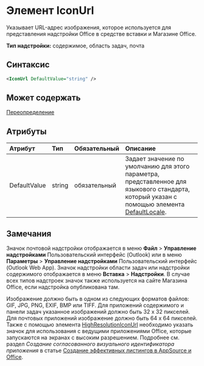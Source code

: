 # <a name="iconurl-element"></a>Элемент IconUrl

Указывает URL-адрес изображения, которое используется для представления надстройки Office в средстве вставки и Магазине Office.

**Тип надстройки:** содержимое, область задач, почта

## <a name="syntax"></a>Синтаксис

```XML
<IconUrl DefaultValue="string" />
```

## <a name="can-contain"></a>Может содержать

[Переопределение](override.md)

## <a name="attributes"></a>Атрибуты

|**Атрибут**|**Тип**|**Обязательный**|**Описание**|
|:-----|:-----|:-----|:-----|
|DefaultValue|string|обязательный|Задает значение по умолчанию для этого параметра, представленное для языкового стандарта, который указан с помощью элемента [DefaultLocale](defaultlocale.md).|

## <a name="remarks"></a>Замечания

Значок почтовой надстройки отображается в меню **Файл**  >  **Управление надстройками** Пользовательский интерфейс (Outlook) или в меню **Параметры**  >  **Управление надстройками** Пользовательский интерфейс (Outlook Web App). Значок надстройки области задач или надстройки содержимого отображается в меню **Вставка**  >  **Надстройки**. В случае всех типов надстроек значок также используется на сайте Магазина Office, если надстройка опубликована там.

Изображение должно быть в одном из следующих форматов файлов: GIF, JPG, PNG, EXIF, BMP или TIFF. Для приложений содержимого и панели задач указанное изображений должно быть 32 х 32 пикселей. Для почтовых приложений изображение должно быть 64 x 64 пикселей. Также с помощью элемента [HighResolutionIconUrl](highresolutioniconurl.md)  необходимо указать значок для использования с ведущими приложениями Office, которые запускаются на экранах с высоким разрешением. Подробнее см. раздел _Создание согласованного визуального идентификатора приложения_ в статье [Создание эффективных листингов в AppSource и Office](https://docs.microsoft.com/office/dev/store/create-effective-office-store-listings#create-a-consistent-visual-identity).
